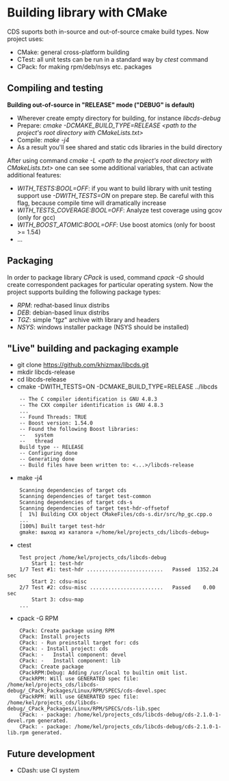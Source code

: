 Building library with CMake
===============

CDS suports both in-source and out-of-source cmake build types. Now project uses:

- CMake: general cross-platform building
- CTest: all unit tests can be run in a standard way by *ctest* command
- CPack: for making rpm/deb/nsys etc. packages

Compiling and testing
----------
**Building out-of-source in "RELEASE" mode ("DEBUG" is default)**

- Wherever create empty directory for building, for instance *libcds-debug*  
- Prepare: *cmake -DCMAKE_BUILD_TYPE=RELEASE <path to the project's root directory with CMakeLists.txt>*
- Compile: *make -j4*
- As a result you'll see shared and static cds libraries in the build directory

After using command *cmake -L <path to the project's root directory with CMakeLists.txt>* one can see some additional variables, that can activate additional features:

- *WITH_TESTS:BOOL=OFF*: if you want to build library with unit testing support use *-DWITH_TESTS=ON* on prepare step. Be careful with this flag, because compile time will dramatically increase
- *WITH_TESTS_COVERAGE:BOOL=OFF*: Analyze test coverage using gcov (only for gcc)
- *WITH_BOOST_ATOMIC:BOOL=OFF*: Use boost atomics (only for boost >= 1.54)
- ...  

Packaging
----------

In order to package library *CPack* is used, command *cpack -G <Generator>* should create correspondent packages for particular operating system. Now the project supports building the following package types:

- *RPM*: redhat-based linux distribs        
- *DEB*: debian-based linux distribs
- *TGZ*: simple "*tgz*" archive with library and headers
- *NSYS*: windows installer package (NSYS should be installed)   
  
"Live" building and packaging example
----------
- git clone https://github.com/khizmax/libcds.git
- mkdir libcds-release
- cd libcds-release
- cmake -DWITH\_TESTS=ON -DCMAKE\_BUILD_TYPE=RELEASE ../libcds
```
    -- The C compiler identification is GNU 4.8.3
    -- The CXX compiler identification is GNU 4.8.3
    ...
    -- Found Threads: TRUE
    -- Boost version: 1.54.0
    -- Found the following Boost libraries:
    --   system
    --   thread
    Build type -- RELEASE
    -- Configuring done
    -- Generating done
    -- Build files have been written to: <...>/libcds-release
``` 
- make -j4
```
    Scanning dependencies of target cds
    Scanning dependencies of target test-common
    Scanning dependencies of target cds-s
    Scanning dependencies of target test-hdr-offsetof
    [  1%] Building CXX object CMakeFiles/cds-s.dir/src/hp_gc.cpp.o
    ...
    [100%] Built target test-hdr
    gmake: выход из каталога «/home/kel/projects_cds/libcds-debug»
```

- ctest
```
    Test project /home/kel/projects_cds/libcds-debug
        Start 1: test-hdr
    1/7 Test #1: test-hdr .........................   Passed  1352.24 sec
        Start 2: cdsu-misc
    2/7 Test #2: cdsu-misc ........................   Passed    0.00 sec
        Start 3: cdsu-map
    ...
```

- cpack -G RPM
```
    CPack: Create package using RPM
    CPack: Install projects
    CPack: - Run preinstall target for: cds
    CPack: - Install project: cds
    CPack: -   Install component: devel
    CPack: -   Install component: lib
    CPack: Create package
    CPackRPM:Debug: Adding /usr/local to builtin omit list.
    CPackRPM: Will use GENERATED spec file: /home/kel/projects_cds/libcds-debug/_CPack_Packages/Linux/RPM/SPECS/cds-devel.spec
    CPackRPM: Will use GENERATED spec file: /home/kel/projects_cds/libcds-debug/_CPack_Packages/Linux/RPM/SPECS/cds-lib.spec
    CPack: - package: /home/kel/projects_cds/libcds-debug/cds-2.1.0-1-devel.rpm generated.
    CPack: - package: /home/kel/projects_cds/libcds-debug/cds-2.1.0-1-lib.rpm generated.
```

Future development
----------
- CDash: use CI system